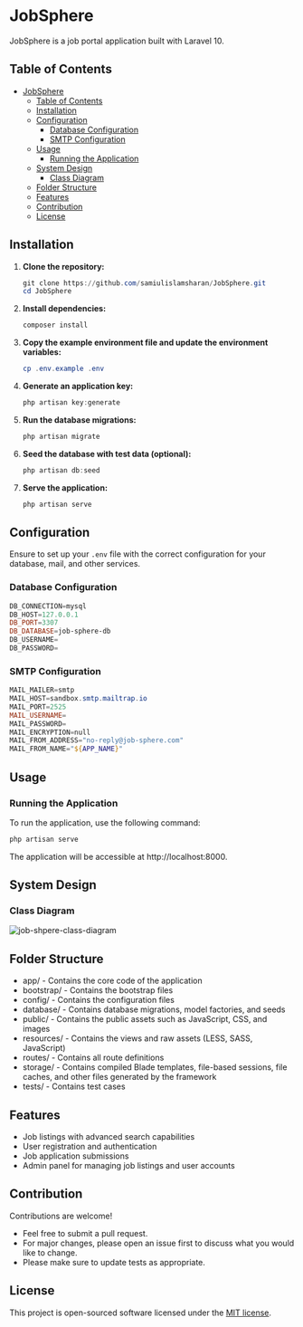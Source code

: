 # JobSphere

JobSphere is a job portal application built with Laravel 10.

## Table of Contents

-   [JobSphere](#jobsphere)
    -   [Table of Contents](#table-of-contents)
    -   [Installation](#installation)
    -   [Configuration](#configuration)
        -   [Database Configuration](#database-configuration)
        -   [SMTP Configuration](#smtp-configuration)
    -   [Usage](#usage)
        -   [Running the Application](#running-the-application)
    -   [System Design](#system-design)
        -   [Class Diagram](#class-diagram)
    -   [Folder Structure](#folder-structure)
    -   [Features](#features)
    -   [Contribution](#contribution)
    -   [License](#license)

## Installation

1. **Clone the repository:**

    ```powershell
    git clone https://github.com/samiulislamsharan/JobSphere.git
    cd JobSphere
    ```

2. **Install dependencies:**

    ```powershell
    composer install
    ```

3. **Copy the example environment file and update the environment variables:**

    ```powershell
    cp .env.example .env
    ```

4. **Generate an application key:**

    ```powershell
    php artisan key:generate
    ```

5. **Run the database migrations:**

    ```powershell
    php artisan migrate
    ```

6. **Seed the database with test data (optional):**

    ```powershell
    php artisan db:seed
    ```

7. **Serve the application:**

    ```powershell
    php artisan serve
    ```

## Configuration

Ensure to set up your `.env` file with the correct configuration for your database, mail, and other services.

### Database Configuration

```powershell
DB_CONNECTION=mysql
DB_HOST=127.0.0.1
DB_PORT=3307
DB_DATABASE=job-sphere-db
DB_USERNAME=
DB_PASSWORD=
```

### SMTP Configuration

```powershell
MAIL_MAILER=smtp
MAIL_HOST=sandbox.smtp.mailtrap.io
MAIL_PORT=2525
MAIL_USERNAME=
MAIL_PASSWORD=
MAIL_ENCRYPTION=null
MAIL_FROM_ADDRESS="no-reply@job-sphere.com"
MAIL_FROM_NAME="${APP_NAME}"
```

## Usage

### Running the Application

To run the application, use the following command:

```powershell
php artisan serve
```

The application will be accessible at http://localhost:8000.

## System Design

### Class Diagram

![job-shpere-class-diagram](https://github.com/user-attachments/assets/75dfcfcc-727f-4db9-b33b-801dd509ce6c)

## Folder Structure

-   app/ - Contains the core code of the application
-   bootstrap/ - Contains the bootstrap files
-   config/ - Contains the configuration files
-   database/ - Contains database migrations, model factories, and seeds
-   public/ - Contains the public assets such as JavaScript, CSS, and images
-   resources/ - Contains the views and raw assets (LESS, SASS, JavaScript)
-   routes/ - Contains all route definitions
-   storage/ - Contains compiled Blade templates, file-based sessions, file caches, and other files generated by the framework
-   tests/ - Contains test cases

## Features

-   Job listings with advanced search capabilities
-   User registration and authentication
-   Job application submissions
-   Admin panel for managing job listings and user accounts

## Contribution

Contributions are welcome!

-   Feel free to submit a pull request.
-   For major changes, please open an issue first to discuss what you would like to change.
-   Please make sure to update tests as appropriate.

## License

This project is open-sourced software licensed under the [MIT license](https://opensource.org/license/mit).
